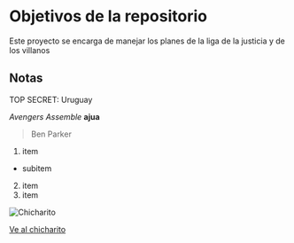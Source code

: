 # Objetivos de la repositorio

Este proyecto se encarga de manejar los planes de la liga de la justicia y de los villanos


## Notas
TOP SECRET: Uruguay

*Avengers Assemble* **ajua**
>Ben Parker

1. item
  * subitem
2. item
3. item

![Chicharito](https://upload.wikimedia.org/wikipedia/commons/thumb/5/50/Mex-Kor_%2831%29.jpg/245px-Mex-Kor_%2831%29.jpg)

[Ve al chicharito](https://upload.wikimedia.org/wikipedia/commons/thumb/5/50/Mex-Kor_%2831%29.jpg/245px-Mex-Kor_%2831%29.jpg)
